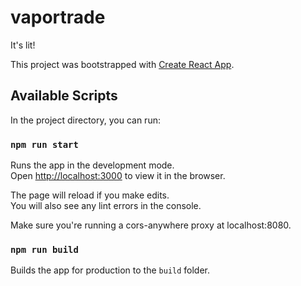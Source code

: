 # vaportrade
It's lit!

This project was bootstrapped with [Create React App](https://github.com/facebook/create-react-app).

## Available Scripts

In the project directory, you can run:

### `npm run start`

Runs the app in the development mode.\
Open [http://localhost:3000](http://localhost:3000) to view it in the browser.

The page will reload if you make edits.\
You will also see any lint errors in the console.

Make sure you're running a cors-anywhere proxy at localhost:8080.

### `npm run build`

Builds the app for production to the `build` folder.
